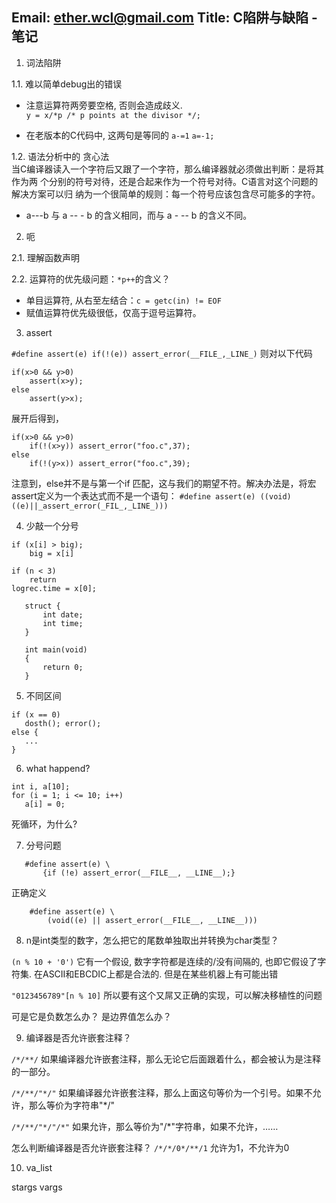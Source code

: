 
Email: ether.wcl@gmail.com
Title: C陷阱与缺陷 - 笔记
------------------

1. 词法陷阱

 1.1. 难以简单debug出的错误  

 * 注意运算符两旁要空格, 否则会造成歧义.  
 `y = x/*p /* p points at the divisor */;`

 * 在老版本的C代码中, 这两句是等同的 `a-=1` `a=-1;`

 1.2. 语法分析中的 贪心法  
 当C编译器读入一个字符后又跟了一个字符，那么编译器就必须做出判断：是将其作为两
 个分别的符号对待，还是合起来作为一个符号对待。C语言对这个问题的解决方案可以归
 纳为一个很简单的规则：每一个符号应该包含尽可能多的字符。

 * a---b 与 a -- - b 的含义相同，而与  a - -- b 的含义不同。

2. 呃

 2.1. 理解函数声明

 2.2. 运算符的优先级问题：`*p++`的含义？

 * 单目运算符, 从右至左结合：`c = getc(in) != EOF`
 * 赋值运算符优先级很低，仅高于逗号运算符。

3. assert  

 `#define assert(e) if(!(e)) assert_error(__FILE_,_LINE_)`
 则对以下代码
 ```
 if(x>0 && y>0) 
     assert(x>y);
 else
     assert(y>x);
 ```
 展开后得到，
 ```
 if(x>0 && y>0) 
     if(!(x>y)) assert_error("foo.c",37);
 else
     if(!(y>x)) assert_error("foo.c",39);
 ```
 注意到，else并不是与第一个if 匹配，这与我们的期望不符。解决办法是，将宏assert定义为一个表达式而不是一个语句：
 `#define assert(e) ((void)((e)||_assert_error(_FIL_,_LINE_)))`

4. 少敲一个分号

 ```
 if (x[i] > big);
     big = x[i]
 ``` 

 ```
 if (n < 3)
     return
 logrec.time = x[0];
 ```

 ```
    struct {
        int date;
        int time;
    }

    int main(void)
    {
        return 0;
    }
```

5. 不同区间

 ```
if (x == 0)
    dosth(); error();
else {
    ...
}
```

6. what happend?

 ```
int i, a[10];
for (i = 1; i <= 10; i++)
    a[i] = 0;
```

 死循环，为什么?

7. 分号问题

 ```
    #define assert(e) \
        {if (!e) assert_error(__FILE__, __LINE__);}
```
 正确定义
```
    #define assert(e) \
        (void((e) || assert_error(__FILE__, __LINE__)))
```

8. n是int类型的数字，怎么把它的尾数单独取出并转换为char类型？

 `(n % 10 + '0')`
它有一个假设, 数字字符都是连续的/没有间隔的, 也即它假设了字符集. 在ASCII和EBCDIC上都是合法的.
但是在某些机器上有可能出错

 `"0123456789"[n % 10]`
所以要有这个又屌又正确的实现，可以解决移植性的问题

 可是它是负数怎么办？
是边界值怎么办？

9. 编译器是否允许嵌套注释？

 `/*/**/`
如果编译器允许嵌套注释，那么无论它后面跟着什么，都会被认为是注释的一部分。

 `/*/**/"*/"`
如果编译器允许嵌套注释，那么上面这句等价为一个引号。如果不允许，那么等价为字符串"*/"

 `/*/**/"*/"/*"`
如果允许，那么等价为"/*"字符串，如果不允许，……

 怎么判断编译器是否允许嵌套注释？
`/*/*/0*/**/1`
允许为1，不允许为0

10. va_list

 stargs vargs